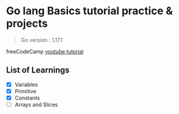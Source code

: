 # Go lang Basics tutorial practice & projects

> Go version : 1.17.1

 freeCodeCamp [youtube tutorial](https://www.youtube.com/watch?v=YS4e4q9oBaU&t=7s)

 ## List of Learnings

- [x] Variables
- [x] Primitive
- [x] Constants 
- [ ] Arrays and Slices 
